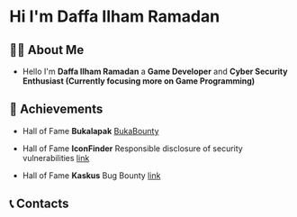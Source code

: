 # Hi I'm Daffa Ilham Ramadan

## 👨‍💻 About Me
- Hello I'm **Daffa Ilham Ramadan** a **Game Developer** and **Cyber Security Enthusiast (Currently focusing more on Game Programming)**


## 🥇 Achievements
- Hall of Fame **Bukalapak** [BukaBounty](https://bukalapak.github.io/bukabounty/)

- Hall of Fame **IconFinder** Responsible disclosure of security vulnerabilities [link](https://support.iconfinder.com/en/articles/18178-responsible-disclosure-of-security-vulnerabilities)

- Hall of Fame **Kaskus** Bug Bounty [link](https://bantuan.kaskus.co.id/hc/id/articles/360026355992-Hall-of-Fame)

## 📞 Contacts


